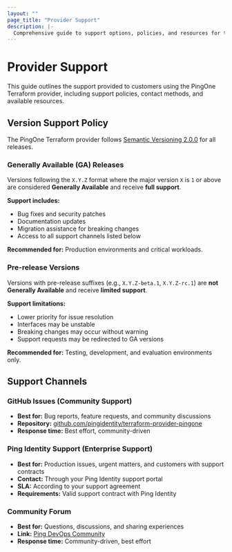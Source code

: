 ```yaml
---
layout: ""
page_title: "Provider Support"
description: |-
  Comprehensive guide to support options, policies, and resources for the PingOne Terraform provider.
---
```


# Provider Support

This guide outlines the support provided to customers using the PingOne Terraform provider, including support policies, contact methods, and available resources.

## Version Support Policy

The PingOne Terraform provider follows [Semantic Versioning 2.0.0](https://semver.org/) for all releases.

### Generally Available (GA) Releases

Versions following the `X.Y.Z` format where the major version `X` is `1` or above are considered **Generally Available** and receive **full support**.

**Support includes:**
- Bug fixes and security patches
- Documentation updates
- Migration assistance for breaking changes
- Access to all support channels listed below

**Recommended for:** Production environments and critical workloads.

### Pre-release Versions

Versions with pre-release suffixes (e.g., `X.Y.Z-beta.1`, `X.Y.Z-rc.1`) are **not Generally Available** and receive **limited support**.

**Support limitations:**
- Lower priority for issue resolution
- Interfaces may be unstable
- Breaking changes may occur without warning
- Support requests may be redirected to GA versions

**Recommended for:** Testing, development, and evaluation environments only.

## Support Channels

### GitHub Issues (Community Support)
- **Best for:** Bug reports, feature requests, and community discussions
- **Repository:** [github.com/pingidentity/terraform-provider-pingone](https://github.com/pingidentity/terraform-provider-pingone)
- **Response time:** Best effort, community-driven

### Ping Identity Support (Enterprise Support)
- **Best for:** Production issues, urgent matters, and customers with support contracts
- **Contact:** Through your Ping Identity support portal
- **SLA:** According to your support agreement
- **Requirements:** Valid support contract with Ping Identity

### Community Forum
- **Best for:** Questions, discussions, and sharing experiences
- **Link:** [Ping DevOps Community](https://support.pingidentity.com/s/topic/0TO1W000000IF30WAG/pingdevops)
- **Response time:** Community-driven, best effort

